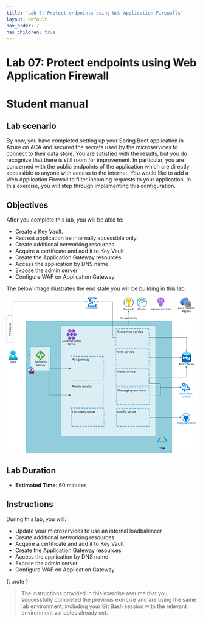 ```yaml
---
title: 'Lab 5: Protect endpoints using Web Application Firewalls'
layout: default
nav_order: 7
has_children: true
---
```


# Lab 07: Protect endpoints using Web Application Firewall

# Student manual

## Lab scenario

By now, you have completed setting up your Spring Boot application in Azure on ACA and secured the secrets used by the microservices to connect to their data store. You are satisfied with the results, but you do recognize that there is still room for improvement. In particular, you are concerned with the public endpoints of the application which are directly accessible to anyone with access to the internet. You would like to add a Web Application Firewall to filter incoming requests to your application. In this exercise, you will step through implementing this configuration.

## Objectives

After you complete this lab, you will be able to:

- Create a Key Vault.
- Recreat application be internally accessible only.
- Create additional networking resources
- Acquire a certificate and add it to Key Vault
- Create the Application Gateway resources
- Access the application by DNS name
- Expose the admin server
- Configure WAF on Application Gateway

The below image illustrates the end state you will be building in this lab.

![lab 7 overview](../../images/lab7.png)

## Lab Duration

- **Estimated Time**: 60 minutes

## Instructions

During this lab, you will:

- Update your microservices to use an internal loadbalancer
- Create additional networking resources
- Acquire a certificate and add it to Key Vault
- Create the Application Gateway resources
- Access the application by DNS name
- Expose the admin server
- Configure WAF on Application Gateway

{: .note }
> The instructions provided in this exercise assume that you successfully completed the previous exercise and are using the same lab environment, including your Git Bash session with the relevant environment variables already set.
